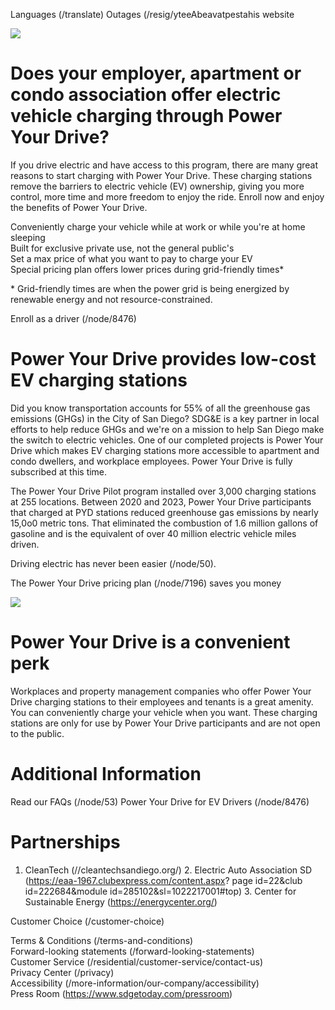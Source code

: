 Languages (/translate) Outages (/resig/yteeAbeavatpestahis website  

![](images/b0e8b2cbe33c6a1808d3057482a16f7b6f1f777ea21e1f4baecb951a6936158d.jpg)  

# Does your employer, apartment or condo association offer electric vehicle charging through Power Your Drive?  

If you drive electric and have access to this program, there are many great reasons to start charging with Power Your Drive. These charging stations remove the barriers to electric vehicle (EV) ownership, giving you more control, more time and more freedom to enjoy the ride. Enroll now and enjoy the benefits of Power Your Drive.  

Conveniently charge your vehicle while at work or while you're at home sleeping   
Built for exclusive private use, not the general public's   
Set a max price of what you want to pay to charge your EV   
Special pricing plan offers lower prices during grid-friendly times\*  

\* Grid-friendly times are when the power grid is being energized by renewable energy and not resource-constrained.  

Enroll as a driver (/node/8476)  

# Power Your Drive provides low-cost EV charging stations  

Did you know transportation accounts for $55\%$ of all the greenhouse gas emissions (GHGs) in the City of San Diego? SDG&E is a key partner in local efforts to help reduce GHGs and we're on a mission to help San Diego make the switch to electric vehicles. One of our completed projects is Power Your Drive which makes EV charging stations more accessible to apartment and condo dwellers, and workplace employees. Power Your Drive is fully subscribed at this time.  

The Power Your Drive Pilot program installed over 3,000 charging stations at 255 locations. Between 2020 and 2023, Power Your Drive participants that charged at PYD stations reduced greenhouse gas emissions by nearly 15,0o0 metric tons. That eliminated the combustion of 1.6 million gallons of gasoline and is the equivalent of over 40 million electric vehicle miles driven.  

Driving electric has never been easier (/node/50).  

The Power Your Drive pricing plan (/node/7196) saves you money  

![](images/ed80afda6f2c877ea9180d67f67f63f965f747166ef11782044cafd56dfa536d.jpg)  

# Power Your Drive is a convenient perk  

Workplaces and property management companies who offer Power Your Drive charging stations to their employees and tenants is a great amenity. You can conveniently charge your vehicle when you want. These charging stations are only for use by Power Your Drive participants and are not open to the public.  

# Additional Information  

Read our FAQs (/node/53) Power Your Drive for EV Drivers (/node/8476)  

# Partnerships  

1. CleanTech (//cleantechsandiego.org/) 2. Electric Auto Association SD (https://eaa-1967.clubexpress.com/content.aspx? page id=22&club id=222684&module id=285102&sl=1022217001#top) 3. Center for Sustainable Energy (https://energycenter.org/)  

Customer Choice (/customer-choice)  

Terms & Conditions (/terms-and-conditions)   
Forward-looking statements (/forward-looking-statements)   
Customer Service (/residential/customer-service/contact-us)   
Privacy Center (/privacy)   
Accessibility (/more-information/our-company/accessibility)   
Press Room (https://www.sdgetoday.com/pressroom)  